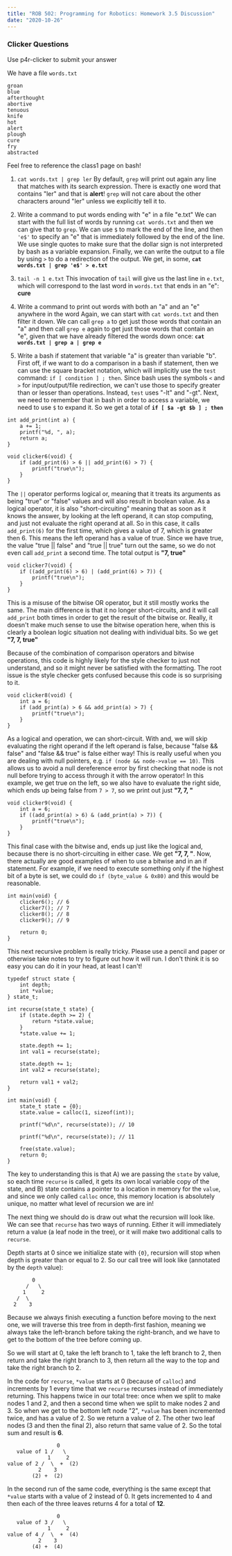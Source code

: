 ```yaml
---
title: "ROB 502: Programming for Robotics: Homework 3.5 Discussion"
date: "2020-10-26"
---
```


### Clicker Questions

Use p4r-clicker to submit your answer

We have a file `words.txt`

```
groan
blue
afterthought
abortive
tenuous
knife
hot
alert
plough
cure
fry
abstracted
```

Feel free to reference the class1 page on bash!

1. `cat words.txt | grep ler` By default, `grep` will print out again any line that matches with its search expression. There is exactly one word that contains "ler" and that is **alert**! `grep` will not care about the other characters around "ler" unless we explicitly tell it to.
    
2. Write a command to put words ending with "e" in a file "e.txt" We can start with the full list of words by running `cat words.txt` and then we can give that to `grep`. We can use `$` to mark the end of the line, and then `'e$'` to specify an "e" that is immediately followed by the end of the line. We use single quotes to make sure that the dollar sign is not interpreted by bash as a variable expansion. Finally, we can write the output to a file by using `>` to do a redirection of the output. We get, in some, **`cat words.txt | grep 'e$' > e.txt`**
    
3. `tail -n 1 e.txt` This invocation of `tail` will give us the last line in `e.txt`, which will correspond to the last word in `words.txt` that ends in an "e": **cure**
    
4. Write a command to print out words with both an "a" and an "e" anywhere in the word Again, we can start with `cat words.txt` and then filter it down. We can call `grep a` to get just those words that contain an "a" and then call `grep e` again to get just those words that contain an "e", given that we have already filtered the words down once: **`cat words.txt | grep a | grep e`**
    
5. Write a bash if statement that variable "a" is greater than variable "b". First off, if we want to do a comparison in a bash if statement, then we can use the square bracket notation, which will implicitly use the `test` command: `if [ condition ] ; then`. Since bash uses the symbols `<` and `>` for input/output/file redirection, we can't use those to specify greater than or lesser than operations. Instead, `test` uses "-lt" and "-gt". Next, we need to remember that in bash in order to access a variable, we need to use `$` to expand it. So we get a total of **`if [ $a -gt $b ] ; then`**
    

```
int add_print(int a) {
    a += 1;
    printf("%d, ", a);
    return a;
}

void clicker6(void) {
    if (add_print(6) > 6 || add_print(6) > 7) {
        printf("true\n");
    }
}
```

The `||` operator performs logical or, meaning that it treats its arguments as being "true" or "false" values and will also result in boolean value. As a logical operator, it is also "short-circuiting" meaning that as soon as it knows the answer, by looking at the left operand, it can stop computing, and just not evaluate the right operand at all. So in this case, it calls `add_print(6)` for the first time, which gives a value of 7, which is greater then 6. This means the left operand has a value of true. Since we have true, the value "true || false" and "true || true" turn out the same, so we do not even call `add_print` a second time. The total output is **"7, true"**

```
void clicker7(void) {
    if ((add_print(6) > 6) | (add_print(6) > 7)) {
        printf("true\n");
    }
}
```

This is a misuse of the bitwise OR operator, but it still mostly works the same. The main difference is that it no longer short-circuits, and it will call `add_print` both times in order to get the result of the bitwise or. Really, it doesn't make much sense to use the bitwise operation here, when this is clearly a boolean logic situation not dealing with individual bits. So we get **"7, 7, true"**

Because of the combination of comparison operators and bitwise operations, this code is highly likely for the style checker to just not understand, and so it might never be satisfied with the formatting. The root issue is the style checker gets confused because this code is so surprising to it.

```
void clicker8(void) {
    int a = 6;
    if (add_print(a) > 6 && add_print(a) > 7) {
        printf("true\n");
    }
}
```

As a logical and operation, we can short-circuit. With and, we will skip evaluating the right operand if the left operand is false, because "false && false" and "false && true" is false either way! This is really useful when you are dealing with null pointers, e.g. `if (node && node->value == 10)`. This allows us to avoid a null dereference error by first checking that node is not null before trying to access through it with the arrow operator! In this example, we get true on the left, so we also have to evaluate the right side, which ends up being false from `7 > 7`, so we print out just **"7, 7, "**

```
void clicker9(void) {
    int a = 6;
    if ((add_print(a) > 6) & (add_print(a) > 7)) {
        printf("true\n");
    }
}
```

This final case with the bitwise and, ends up just like the logical and, because there is no short-circuiting in either case. We get **"7, 7, "**. Now, there actually are good examples of when to use a bitwise and in an if statement. For example, if we need to execute something only if the highest bit of a byte is set, we could do `if (byte_value & 0x80)` and this would be reasonable.

```
int main(void) {
    clicker6(); // 6
    clicker7(); // 7
    clicker8(); // 8
    clicker9(); // 9

    return 0;
}
```

This next recursive problem is really tricky. Please use a pencil and paper or otherwise take notes to try to figure out how it will run. I don't think it is so easy you can do it in your head, at least I can't!

```
typedef struct state {
    int depth;
    int *value;
} state_t;

int recurse(state_t state) {
    if (state.depth >= 2) {
        return *state.value;
    }
    *state.value += 1;

    state.depth += 1;
    int val1 = recurse(state);

    state.depth += 1;
    int val2 = recurse(state);

    return val1 + val2;
}

int main(void) {
    state_t state = {0};
    state.value = calloc(1, sizeof(int));

    printf("%d\n", recurse(state)); // 10

    printf("%d\n", recurse(state)); // 11

    free(state.value);
    return 0;
}
```

The key to understanding this is that A) we are passing the `state` by value, so each time `recurse` is called, it gets its own local variable copy of the state, and B) state contains a pointer to a location in memory for the `value`, and since we only called `calloc` once, this memory location is absolutely unique, no matter what level of recursion we are in!

The next thing we should do is draw out what the recursion will look like. We can see that `recurse` has two ways of running. Either it will immediately return a value (a leaf node in the tree), or it will make two additional calls to `recurse`.

Depth starts at 0 since we initialize state with `{0}`, recursion will stop when depth is greater than or equal to 2. So our call tree will look like (annotated by the `depth` value):

```
        0
      /   \
     1     2
   /  \
  2    3
```

Because we always finish executing a function before moving to the next one, we will traverse this tree from in depth-first fashion, meaning we always take the left-branch before taking the right-branch, and we have to get to the bottom of the tree before coming up.

So we will start at 0, take the left branch to 1, take the left branch to 2, then return and take the right branch to 3, then return all the way to the top and take the right branch to 2.

In the code for `recurse`, `*value` starts at 0 (because of `calloc`) and increments by 1 every time that we `recurse` recurses instead of immediately returning. This happens twice in our total tree: once when we split to make nodes 1 and 2, and then a second time when we split to make nodes 2 and 3. So when we get to the bottom left node "2", `*value` has been incremented twice, and has a value of 2. So we return a value of 2. The other two leaf nodes (3 and then the final 2), also return that same value of 2. So the total sum and result is **6**.

```
                0
   value of 1 /   \
             1     2
value of 2 /  \  +  (2)
          2    3
        (2) +  (2)
```

In the second run of the same code, everything is the same except that `*value` starts with a value of 2 instead of 0. It gets incremented to 4 and then each of the three leaves returns 4 for a total of **12**.

```
                0
   value of 3 /   \
             1     2
value of 4 /  \  +  (4)
          2    3
        (4) +  (4)
```
